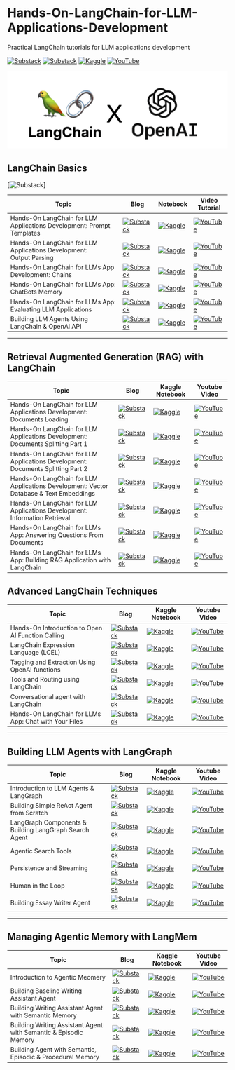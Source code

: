 # Hands-On-LangChain-for-LLM-Applications-Development
Practical LangChain tutorials for LLM applications development 

[![Substack](https://img.shields.io/badge/Substack-%23006f5c.svg?style=for-the-badge&logo=substack&logoColor=FF6719)](https://youssefh.substack.com/)
[![Substack](https://img.shields.io/badge/Substack-%23006f5c.svg?style=for-the-badge&logo=substack&logoColor=FF6719)](https://medium.com/@yousefhosni)
[![Kaggle](https://img.shields.io/badge/Kaggle-035a7d?style=for-the-badge&logo=kaggle&logoColor=white)](https://www.kaggle.com/youssef19)
[![YouTube](https://img.shields.io/badge/YouTube-%23FF0000.svg?style=for-the-badge&logo=YouTube&logoColor=white)](https://www.youtube.com/channel/UCeEcSgRzYFuVt-2Yk1ULdhQ)

![alt_text](https://github.com/youssefHosni/Hands-On-LangChain-for-LLM-Applications-Development/blob/main/Langchain%20and%20openai.png)

## LangChain Basics ##

[![Substack](https://img.shields.io/badge/Substack-%23006f5c.svg?style=for-the-badge&logo=substack&logoColor=FF6719)]


|Topic |Blog| Notebook| Video Tutorial |
|-----|--------|----------|----------|
|Hands-On LangChain for LLM Applications Development: Prompt Templates |[![Substack](https://img.shields.io/badge/Substack-%23006f5c.svg?style=for-the-badge&logo=substack&logoColor=FF6719)](https://medium.com/towards-artificial-intelligence/hands-on-langchain-for-llm-applications-development-prompt-templates-fb81450dcefe?sk=585a90124ebcfeb2277ec4f8121bb17b) | [![Kaggle](https://img.shields.io/badge/Kaggle-035a7d?style=for-the-badge&logo=kaggle&logoColor=white)](https://www.kaggle.com/code/youssef19/langchain-prompt-templates)| [![YouTube](https://img.shields.io/badge/YouTube-%23FF0000.svg?style=for-the-badge&logo=YouTube&logoColor=white)](https://youtu.be/5V64btczj9o?si=sYVdePu0__cPG_G9) |
|Hands-On LangChain for LLM Applications Development: Output Parsing |[![Substack](https://img.shields.io/badge/Substack-%23006f5c.svg?style=for-the-badge&logo=substack&logoColor=FF6719)](https://medium.com/towards-artificial-intelligence/hands-on-langchain-for-llm-applications-development-output-parsing-876354434462?sk=80376f6f6c0ab026149b49e8bb0efaaa) | [![Kaggle](https://img.shields.io/badge/Kaggle-035a7d?style=for-the-badge&logo=kaggle&logoColor=white)](https://www.kaggle.com/code/youssef19/langchain-output-parsing)| [![YouTube](https://img.shields.io/badge/YouTube-%23FF0000.svg?style=for-the-badge&logo=YouTube&logoColor=white)]() |
|Hands-On LangChain for LLMs App Development: Chains |[![Substack](https://img.shields.io/badge/Substack-%23006f5c.svg?style=for-the-badge&logo=substack&logoColor=FF6719)](https://medium.com/towards-artificial-intelligence/understanding-langchain-chains-for-large-language-model-application-development-b63709c59612?sk=d71ac010b7be91536b9f74b16cae3765) | [![Kaggle](https://img.shields.io/badge/Kaggle-035a7d?style=for-the-badge&logo=kaggle&logoColor=white)](https://www.kaggle.com/code/youssef19/understanding-langchain-chains)| [![YouTube](https://img.shields.io/badge/YouTube-%23FF0000.svg?style=for-the-badge&logo=YouTube&logoColor=white)]() |
|Hands-On LangChain for LLMs App: ChatBots Memory |[![Substack](https://img.shields.io/badge/Substack-%23006f5c.svg?style=for-the-badge&logo=substack&logoColor=FF6719)](https://medium.com/towards-artificial-intelligence/hands-on-langchain-for-llms-app-chatbots-memory-9394030e5a9e?sk=dbd6da74ab4d02eff233e4cb5d3c16a6) | [![Kaggle](https://img.shields.io/badge/Kaggle-035a7d?style=for-the-badge&logo=kaggle&logoColor=white)](https://www.kaggle.com/code/youssef19/langchain-chatbots-memory)| [![YouTube](https://img.shields.io/badge/YouTube-%23FF0000.svg?style=for-the-badge&logo=YouTube&logoColor=white)]() |
|Hands-On LangChain for LLMs App: Evaluating LLM Applications |[![Substack](https://img.shields.io/badge/Substack-%23006f5c.svg?style=for-the-badge&logo=substack&logoColor=FF6719)](https://medium.com/towards-artificial-intelligence/evaluating-llm-applications-using-langchain-d8641f6ce5f3?sk=02ed92e3f08becedd2cd367f55feeb26) | [![Kaggle](https://img.shields.io/badge/Kaggle-035a7d?style=for-the-badge&logo=kaggle&logoColor=white)](https://www.kaggle.com/code/youssef19/evaluating-llm-applications-using-langchain)| [![YouTube](https://img.shields.io/badge/YouTube-%23FF0000.svg?style=for-the-badge&logo=YouTube&logoColor=white)]() |
|Building LLM Agents Using LangChain & OpenAI API |[![Substack](https://img.shields.io/badge/Substack-%23006f5c.svg?style=for-the-badge&logo=substack&logoColor=FF6719)](https://medium.com/towards-artificial-intelligence/building-llm-agents-using-langchain-openai-api-cf3f8a1e5d76?sk=d39a2c188d092e1dfcfeaddf0f60aded) | [![Kaggle](https://img.shields.io/badge/Kaggle-035a7d?style=for-the-badge&logo=kaggle&logoColor=white)](https://www.kaggle.com/code/youssef19/building-llm-agents-using-langchain-openai-api)| [![YouTube](https://img.shields.io/badge/YouTube-%23FF0000.svg?style=for-the-badge&logo=YouTube&logoColor=white)]() |


  --------------------------------------------------------

## Retrieval Augmented Generation (RAG) with LangChain ##

|Topic |Blog|Kaggle Notebook| Youtube Video |
|-----|--------|----------|----------|
|Hands-On LangChain for LLM Applications Development: Documents Loading |[![Substack](https://img.shields.io/badge/Substack-%23006f5c.svg?style=for-the-badge&logo=substack&logoColor=FF6719)](https://medium.com/towards-artificial-intelligence/hands-on-langchain-for-llm-applications-development-documents-loading-43d889644845?sk=c11bc86e7f1dc9da330ca9bc14d2aa5c) | [![Kaggle](https://img.shields.io/badge/Kaggle-035a7d?style=for-the-badge&logo=kaggle&logoColor=white)](https://www.kaggle.com/code/youssef19/documents-loading-with-langchain)| [![YouTube](https://img.shields.io/badge/YouTube-%23FF0000.svg?style=for-the-badge&logo=YouTube&logoColor=white)]() |
|Hands-On LangChain for LLM Applications Development: Documents Splitting Part 1  |[![Substack](https://img.shields.io/badge/Substack-%23006f5c.svg?style=for-the-badge&logo=substack&logoColor=FF6719)](https://medium.com/towards-artificial-intelligence/hands-on-langchain-for-llm-applications-development-documents-splitting-part-1-57f544a62ecb?sk=a873c73e0ad8b031b3fb5f90278ffdf9) | [![Kaggle](https://img.shields.io/badge/Kaggle-035a7d?style=for-the-badge&logo=kaggle&logoColor=white)](https://www.kaggle.com/code/youssef19/documents-splitting-with-langchain)| [![YouTube](https://img.shields.io/badge/YouTube-%23FF0000.svg?style=for-the-badge&logo=YouTube&logoColor=white)]() |
|Hands-On LangChain for LLM Applications Development: Documents Splitting Part 2 |[![Substack](https://img.shields.io/badge/Substack-%23006f5c.svg?style=for-the-badge&logo=substack&logoColor=FF6719)](https://medium.com/towards-artificial-intelligence/hands-on-langchain-for-llm-applications-development-documents-splitting-part-2-247009463168?sk=bb8e8f709a8ae17dbf74b7007db7d573) | [![Kaggle](https://img.shields.io/badge/Kaggle-035a7d?style=for-the-badge&logo=kaggle&logoColor=white)](https://www.kaggle.com/code/youssef19/documents-splitting-with-langchain)| [![YouTube](https://img.shields.io/badge/YouTube-%23FF0000.svg?style=for-the-badge&logo=YouTube&logoColor=white)]() |
|Hands-On LangChain for LLM Applications Development: Vector Database & Text Embeddings |[![Substack](https://img.shields.io/badge/Substack-%23006f5c.svg?style=for-the-badge&logo=substack&logoColor=FF6719)](https://medium.com/towards-artificial-intelligence/hands-on-langchain-for-llm-applications-development-vector-database-text-embeddings-b8528d83546c?sk=addb2f94cd23891b5ae8708705fa88d9) | [![Kaggle](https://img.shields.io/badge/Kaggle-035a7d?style=for-the-badge&logo=kaggle&logoColor=white)](https://www.kaggle.com/code/youssef19/hands-on-langchain-for-llm-applications-developmen)| [![YouTube](https://img.shields.io/badge/YouTube-%23FF0000.svg?style=for-the-badge&logo=YouTube&logoColor=white)]() |
|Hands-On LangChain for LLM Applications Development: Information Retrieval |[![Substack](https://img.shields.io/badge/Substack-%23006f5c.svg?style=for-the-badge&logo=substack&logoColor=FF6719)](https://medium.com/towards-artificial-intelligence/hands-on-langchain-for-llm-applications-development-information-retrieval-764c3e4d2d44?sk=1496e356ba615f2a425401debb7d236a) | [![Kaggle](https://img.shields.io/badge/Kaggle-035a7d?style=for-the-badge&logo=kaggle&logoColor=white)](https://www.kaggle.com/code/youssef19/information-retrieval-with-langchain)| [![YouTube](https://img.shields.io/badge/YouTube-%23FF0000.svg?style=for-the-badge&logo=YouTube&logoColor=white)]() |
|Hands-On LangChain for LLMs App: Answering Questions From Documents |[![Substack](https://img.shields.io/badge/Substack-%23006f5c.svg?style=for-the-badge&logo=substack&logoColor=FF6719)](https://medium.com/gitconnected/hands-on-langchain-for-llms-app-answering-questions-from-documents-01f6741ec7d4?sk=7a1dcfae9fce5aea23313a9a3cf9f64c) | [![Kaggle](https://img.shields.io/badge/Kaggle-035a7d?style=for-the-badge&logo=kaggle&logoColor=white)](https://www.kaggle.com/code/youssef19/answering-questions-from-documents-using-langchain)| [![YouTube](https://img.shields.io/badge/YouTube-%23FF0000.svg?style=for-the-badge&logo=YouTube&logoColor=white)]() |
|Hands-On LangChain for LLMs App: Building RAG Application with LangChain |[![Substack](https://img.shields.io/badge/Substack-%23006f5c.svg?style=for-the-badge&logo=substack&logoColor=FF6719)]() | [![Kaggle](https://img.shields.io/badge/Kaggle-035a7d?style=for-the-badge&logo=kaggle&logoColor=white)](https://www.youtube.com/redirect?event=video_description&redir_token=QUFFLUhqbGFoWTNxZUNuUzY0WjVMV0tiMkFtZ2V2MVh0UXxBQ3Jtc0tuYi1ocF96ZTEwM3BBNFVBRDJzU1lZQWxsQzNfVUg3WUlYN3NwNXQyNjBaMXFUcVh4WVBpOVJkSHhJNlEteGhYREZWVHJXWHZnN3d3WXlhR2RSWnhHQy1XMHhjSUFocEZLQTZZN0Zjd3piQnVZOHFNaw&q=https%3A%2F%2Fcolab.research.google.com%2Fdrive%2F1ZPQOBQE-BH-eRrCD-bY0b71l_2KF-aTI%3Fusp%3Dsharing&v=EHCjY_GoG0w)| [![YouTube](https://img.shields.io/badge/YouTube-%23FF0000.svg?style=for-the-badge&logo=YouTube&logoColor=white)](https://youtu.be/EHCjY_GoG0w?si=pSXHM9aC7RT7-qpb) |

## Advanced LangChain Techniques ##
|Topic |Blog|Kaggle Notebook| Youtube Video |
|-----|--------|----------|----------|
|Hands-On Introduction to Open AI Function Calling |[![Substack](https://img.shields.io/badge/Substack-%23006f5c.svg?style=for-the-badge&logo=substack&logoColor=FF6719)](https://open.substack.com/pub/youssefh/p/hands-on-introduction-to-open-ai?r=1sqbmi&utm_campaign=post&utm_medium=web) | [![Kaggle](https://img.shields.io/badge/Kaggle-035a7d?style=for-the-badge&logo=kaggle&logoColor=white)]()| [![YouTube](https://img.shields.io/badge/YouTube-%23FF0000.svg?style=for-the-badge&logo=YouTube&logoColor=white)]() |
|LangChain Expression Language (LCEL) |[![Substack](https://img.shields.io/badge/Substack-%23006f5c.svg?style=for-the-badge&logo=substack&logoColor=FF6719)]() | [![Kaggle](https://img.shields.io/badge/Kaggle-035a7d?style=for-the-badge&logo=kaggle&logoColor=white)]()| [![YouTube](https://img.shields.io/badge/YouTube-%23FF0000.svg?style=for-the-badge&logo=YouTube&logoColor=white)]() |
|Tagging and Extraction Using OpenAI functions |[![Substack](https://img.shields.io/badge/Substack-%23006f5c.svg?style=for-the-badge&logo=substack&logoColor=FF6719)]() | [![Kaggle](https://img.shields.io/badge/Kaggle-035a7d?style=for-the-badge&logo=kaggle&logoColor=white)]()| [![YouTube](https://img.shields.io/badge/YouTube-%23FF0000.svg?style=for-the-badge&logo=YouTube&logoColor=white)]() |
|Tools and Routing using LangChain |[![Substack](https://img.shields.io/badge/Substack-%23006f5c.svg?style=for-the-badge&logo=substack&logoColor=FF6719)]() | [![Kaggle](https://img.shields.io/badge/Kaggle-035a7d?style=for-the-badge&logo=kaggle&logoColor=white)]()| [![YouTube](https://img.shields.io/badge/YouTube-%23FF0000.svg?style=for-the-badge&logo=YouTube&logoColor=white)]() |
|Conversational agent with LangChain |[![Substack](https://img.shields.io/badge/Substack-%23006f5c.svg?style=for-the-badge&logo=substack&logoColor=FF6719)]() | [![Kaggle](https://img.shields.io/badge/Kaggle-035a7d?style=for-the-badge&logo=kaggle&logoColor=white)]()| [![YouTube](https://img.shields.io/badge/YouTube-%23FF0000.svg?style=for-the-badge&logo=YouTube&logoColor=white)]() |
|Hands-On LangChain for LLMs App: Chat with Your Files |[![Substack](https://img.shields.io/badge/Substack-%23006f5c.svg?style=for-the-badge&logo=substack&logoColor=FF6719)](https://medium.com/towards-artificial-intelligence/hands-on-langchain-for-llms-app-chat-with-your-files-d1636e33a97d?sk=1b0b1eeb8d6a35db563ecac4e9eb8628) | [![Kaggle](https://img.shields.io/badge/Kaggle-035a7d?style=for-the-badge&logo=kaggle&logoColor=white)](https://www.kaggle.com/code/youssef19/chat-with-pdf-using-openai-assistant-api)| [![YouTube](https://img.shields.io/badge/YouTube-%23FF0000.svg?style=for-the-badge&logo=YouTube&logoColor=white)]() |



---------------------------------------------------------
## Building LLM Agents with LangGraph ## 

 |Topic |Blog|Kaggle Notebook| Youtube Video |
|-----|--------|----------|----------|
|Introduction to LLM Agents & LangGraph |[![Substack](https://img.shields.io/badge/Substack-%23006f5c.svg?style=for-the-badge&logo=substack&logoColor=FF6719)](https://open.substack.com/pub/youssefh/p/building-llm-agents-with-langgraph?r=1sqbmi&utm_campaign=post&utm_medium=web&showWelcomeOnShare=false) | [![Kaggle](https://img.shields.io/badge/Kaggle-035a7d?style=for-the-badge&logo=kaggle&logoColor=white)]()| [![YouTube](https://img.shields.io/badge/YouTube-%23FF0000.svg?style=for-the-badge&logo=YouTube&logoColor=white)]() |
|Building Simple ReAct Agent from Scratch |[![Substack](https://img.shields.io/badge/Substack-%23006f5c.svg?style=for-the-badge&logo=substack&logoColor=FF6719)](https://open.substack.com/pub/youssefh/p/building-llm-agents-with-langgraph-699?r=1sqbmi&utm_campaign=post&utm_medium=web&showWelcomeOnShare=false) | [![Kaggle](https://img.shields.io/badge/Kaggle-035a7d?style=for-the-badge&logo=kaggle&logoColor=white)]()| [![YouTube](https://img.shields.io/badge/YouTube-%23FF0000.svg?style=for-the-badge&logo=YouTube&logoColor=white)]() |
|LangGraph Components & Building LangGraph Search Agent |[![Substack](https://img.shields.io/badge/Substack-%23006f5c.svg?style=for-the-badge&logo=substack&logoColor=FF6719)](https://open.substack.com/pub/youssefh/p/building-llm-agents-with-langgraph-634?r=1sqbmi&utm_campaign=post&utm_medium=web&showWelcomeOnShare=false) | [![Kaggle](https://img.shields.io/badge/Kaggle-035a7d?style=for-the-badge&logo=kaggle&logoColor=white)]()| [![YouTube](https://img.shields.io/badge/YouTube-%23FF0000.svg?style=for-the-badge&logo=YouTube&logoColor=white)]() |
|Agentic Search Tools |[![Substack](https://img.shields.io/badge/Substack-%23006f5c.svg?style=for-the-badge&logo=substack&logoColor=FF6719)]() | [![Kaggle](https://img.shields.io/badge/Kaggle-035a7d?style=for-the-badge&logo=kaggle&logoColor=white)]()| [![YouTube](https://img.shields.io/badge/YouTube-%23FF0000.svg?style=for-the-badge&logo=YouTube&logoColor=white)]() |
|Persistence and Streaming |[![Substack](https://img.shields.io/badge/Substack-%23006f5c.svg?style=for-the-badge&logo=substack&logoColor=FF6719)]() | [![Kaggle](https://img.shields.io/badge/Kaggle-035a7d?style=for-the-badge&logo=kaggle&logoColor=white)]()| [![YouTube](https://img.shields.io/badge/YouTube-%23FF0000.svg?style=for-the-badge&logo=YouTube&logoColor=white)]() |
|Human in the Loop |[![Substack](https://img.shields.io/badge/Substack-%23006f5c.svg?style=for-the-badge&logo=substack&logoColor=FF6719)]() | [![Kaggle](https://img.shields.io/badge/Kaggle-035a7d?style=for-the-badge&logo=kaggle&logoColor=white)]()| [![YouTube](https://img.shields.io/badge/YouTube-%23FF0000.svg?style=for-the-badge&logo=YouTube&logoColor=white)]() |
|Building Essay Writer Agent |[![Substack](https://img.shields.io/badge/Substack-%23006f5c.svg?style=for-the-badge&logo=substack&logoColor=FF6719)]() | [![Kaggle](https://img.shields.io/badge/Kaggle-035a7d?style=for-the-badge&logo=kaggle&logoColor=white)]()| [![YouTube](https://img.shields.io/badge/YouTube-%23FF0000.svg?style=for-the-badge&logo=YouTube&logoColor=white)]() |


---------------------------------------------------------
## Managing Agentic Memory with LangMem ## 

 |Topic |Blog|Kaggle Notebook| Youtube Video |
|-----|--------|----------|----------|
|Introduction to Agentic Meomery |[![Substack](https://img.shields.io/badge/Substack-%23006f5c.svg?style=for-the-badge&logo=substack&logoColor=FF6719)]() | [![Kaggle](https://img.shields.io/badge/Kaggle-035a7d?style=for-the-badge&logo=kaggle&logoColor=white)]()| [![YouTube](https://img.shields.io/badge/YouTube-%23FF0000.svg?style=for-the-badge&logo=YouTube&logoColor=white)]() |
|Building Baseline Writing Assistant Agent |[![Substack](https://img.shields.io/badge/Substack-%23006f5c.svg?style=for-the-badge&logo=substack&logoColor=FF6719)]() | [![Kaggle](https://img.shields.io/badge/Kaggle-035a7d?style=for-the-badge&logo=kaggle&logoColor=white)]()| [![YouTube](https://img.shields.io/badge/YouTube-%23FF0000.svg?style=for-the-badge&logo=YouTube&logoColor=white)]() |
|Building Writing Assistant Agent with Semantic Memory |[![Substack](https://img.shields.io/badge/Substack-%23006f5c.svg?style=for-the-badge&logo=substack&logoColor=FF6719)]() | [![Kaggle](https://img.shields.io/badge/Kaggle-035a7d?style=for-the-badge&logo=kaggle&logoColor=white)]()| [![YouTube](https://img.shields.io/badge/YouTube-%23FF0000.svg?style=for-the-badge&logo=YouTube&logoColor=white)]() |
|Building Writing Assistant Agent with Semantic & Episodic Memory |[![Substack](https://img.shields.io/badge/Substack-%23006f5c.svg?style=for-the-badge&logo=substack&logoColor=FF6719)]() | [![Kaggle](https://img.shields.io/badge/Kaggle-035a7d?style=for-the-badge&logo=kaggle&logoColor=white)]()| [![YouTube](https://img.shields.io/badge/YouTube-%23FF0000.svg?style=for-the-badge&logo=YouTube&logoColor=white)]() |
|Building Agent with Semantic, Episodic & Procedural Memory |[![Substack](https://img.shields.io/badge/Substack-%23006f5c.svg?style=for-the-badge&logo=substack&logoColor=FF6719)]() | [![Kaggle](https://img.shields.io/badge/Kaggle-035a7d?style=for-the-badge&logo=kaggle&logoColor=white)]()| [![YouTube](https://img.shields.io/badge/YouTube-%23FF0000.svg?style=for-the-badge&logo=YouTube&logoColor=white)]() |





